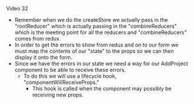 Video 32

- Remember when we do the createStore we actually pass in the "rootReducer" which is actually passing in the "combineReducers" which is the meeting point for all the reducers and "combineReducers" comes from redux.
- In order to get the errors to show from redux and on to our form we must map the contents of our "state" to the props so we can then display it onto the form.
- Since we have the errors in our state we need a way for our AddProject component to be able to receive these errors.
  - To do this we will use a lifecycle hook, "componentWillReceiveProps."
    - This hook is called when the component may possibly be receiving new props.
